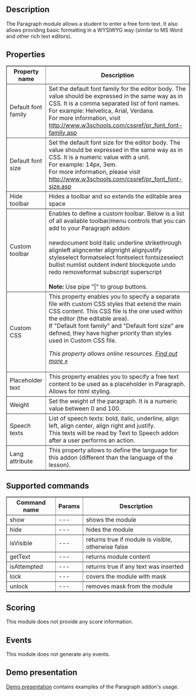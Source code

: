 ## Description

The Paragraph module allows a student to enter a free form text. It also allows providing basic formatting in a WYSIWYG way (similar to MS Word and other rich text editors).

## Properties

<table border="1">
    <tr>
      <th>Property name</th>
      <th>Description</th>
    </tr>
    <tr>
      <td>Default font family</td>
      <td>Set the default font family for the editor body. The value should be expressed in the same way as in CSS. It is a comma separated list of font names. <br/>For example: Helvetica, Arial, Verdana. <br/>For more information, visit <a href="http://www.w3schools.com/cssref/pr_font_font-family.asp">http://www.w3schools.com/cssref/pr_font_font-family.asp</a></td>
    </tr>
    <tr>
      <td>Default font size</td>
      <td>Set the default font size for the editor body. The value should be expressed in the same way as in CSS. It is a numeric value with a unit. <br/>For example: 14px, 3em.<br/>For more information, please visit <a href="http://www.w3schools.com/cssref/pr_font_font-size.asp">http://www.w3schools.com/cssref/pr_font_font-size.asp</a></td>
    </tr>
    <tr>
      <td>Hide toolbar</td>
      <td>Hides a toolbar and so extends the editable area space</td>
    </tr>
<tr>
      <td>Custom toolbar</td>
      <td>Enables to define a custom toolbar. Below is a list of all available toolbar/menu controls that you can add to your Paragraph addon:<br><br>
newdocument bold italic underline strikethrough alignleft aligncenter alignright alignjustify styleselect formatselect fontselect fontsizeselect bullist numlist outdent indent blockquote undo redo removeformat subscript superscript<br><br>
<strong>Note:</strong> Use pipe "|" to group buttons.
</td>
    </tr>
    <tr>
      <td>Custom CSS</td>
      <td>This property enables you to specify a separate file with custom CSS styles that extend the main CSS content. This CSS file is the one used within the editor (the editable area).<br /> If "Default font family" and "Default font size" are defined, they have higher priority than styles used in Custom CSS file.
<p><em>This property allows online resources. <a href="/doc/page/Online-resources">Find out more »</a></em></p>
</td>
    </tr>
    <tr>
      <td>Placeholder text</td>
      <td>This property enables you to specify a free text content to be used as a placeholder in Paragraph. Allows for html styling.
    </td>
    </tr>
    <tr>
      <td>Weight</td>
      <td>Set the weight of the paragraph. It is a numeric value between 0 and 100.</td>
    </tr>
    <tr>
        <td>Speech texts</td>
        <td>List of speech texts: bold, italic, underline, align left, align center, align right and justify. <br />
This texts will be read by Text to Speech addon after a user performs an action.</td> 
    </tr>
    <tr>
        <td>Lang attribute</td>
        <td>This property allows to define the language for this addon (different than the language of the lesson).</td> 
    </tr>
</table>

## Supported commands

<table border='1'>
    <tr>
        <th>Command name</th>
        <th>Params</th> 
        <th>Description</th> 
    </tr>
    <tr>
        <td>show</td>
        <td>---</td>
        <td>shows the module</td> 
    </tr>
    <tr>
        <td>hide</td>
        <td>---</td>
        <td>hides the module</td> 
    </tr>
    <tr>
        <td>isVisible</td>
        <td>---</td>
        <td>returns true if module is visible, otherwise false</td> 
    </tr>
    <tr>
        <td>getText</td>
        <td>---</td>
        <td>returns module content</td> 
    </tr>
    <tr>
        <td>isAttempted</td>
        <td>---</td>
        <td>returns true if any text was inserted</td> 
    </tr>
    <tr>
        <td>lock</td>
        <td>---</td>
        <td>covers the module with mask</td> 
    </tr>
    <tr>
        <td>unlock</td>
        <td>---</td>
        <td>removes mask from the module</td> 
    </tr>
</table>

## Scoring

This module does not provide any score information.

## Events

This module does not generate any events.     

## Demo presentation
[Demo presentation](/embed/5136219777269760 "Demo presentation") contains examples of the Paragraph addon's usage.                